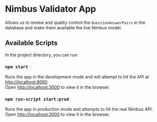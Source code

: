 # Nimbus Validator App

Allows us to review and quality control the `QuestionAnswerPairs` in the database and make them available the live Nimbus model.

## Available Scripts

In the project directory, you can run:

### `npm start`

Runs the app in the development mode and will attempt to hit the API at [http://localhost:8080](http://localhost:8080)<br />
Open [http://localhost:3000](http://localhost:3000) to view it in the browser.

### `npm run-script start:prod`

Runs the app in production mode and attempts to hit the real Nimbus API.<br />
Open [http://localhost:3000](http://localhost:3000) to view it in the browser.

